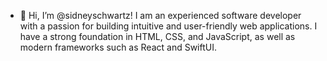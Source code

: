 - 👋 Hi, I’m @sidneyschwartz! I am an experienced software developer with a passion for building intuitive and user-friendly web applications. I have a strong foundation in HTML, CSS, and JavaScript, as well as modern frameworks such as React and SwiftUI.

<!---
sidneyschwartz/sidneyschwartz is a ✨ special ✨ repository because its `README.md` (this file) appears on your GitHub profile.
You can click the Preview link to take a look at your changes.
--->
